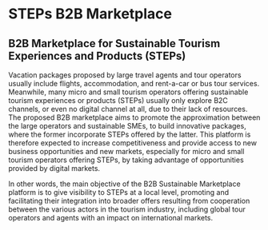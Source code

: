 # STEPs B2B Marketplace
## B2B Marketplace for Sustainable Tourism Experiences and Products (STEPs)

Vacation packages proposed by large travel agents and tour operators usually include flights, accommodation, and rent-a-car or bus tour services. Meanwhile, many micro and small tourism operators offering sustainable tourism experiences or products (STEPs) usually only explore B2C channels, or even no digital channel at all, due to their lack of resources. The proposed B2B marketplace aims to promote the approximation between the large operators and sustainable SMEs, to build innovative packages, where the former incorporate STEPs offered by the latter. This platform is therefore expected to increase competitiveness and provide access to new business opportunities and new markets, especially for micro and small tourism operators offering STEPs, by taking advantage of opportunities provided by digital markets.

In other words, the main objective of the B2B Sustainable Marketplace platform is to give visibility to STEPs at a local level, promoting and facilitating their integration into broader offers resulting from cooperation between the various actors in the tourism industry, including global tour operators and agents with an impact on international markets.
